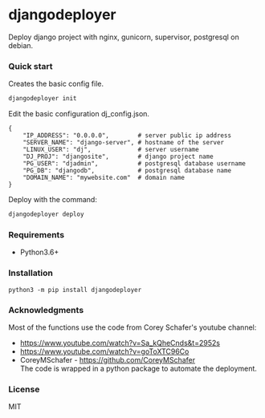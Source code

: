# djangodeployer  
Deploy django project with nginx, gunicorn, supervisor, postgresql on debian.

### Quick start    
Creates the basic config file.  
``` bash
djangodeployer init
```
Edit the basic configuration dj_config.json.  
``` jsonc
{
    "IP_ADDRESS": "0.0.0.0",        # server public ip address
    "SERVER_NAME": "django-server", # hostname of the server
    "LINUX_USER": "dj",             # server username
    "DJ_PROJ": "djangosite",        # django project name
    "PG_USER": "djadmin",           # postgresql database username
    "PG_DB": "djangodb",            # postgresql database name
    "DOMAIN_NAME": "mywebsite.com"  # domain name
}
```
Deploy with the command:
``` bash
djangodeployer deploy
```
### Requirements
 - Python3.6+

### Installation
```python3 -m pip install djangodeployer```

### Acknowledgments
 Most of the functions use the code from Corey Schafer's youtube channel:
 - https://www.youtube.com/watch?v=Sa_kQheCnds&t=2952s  
 - https://www.youtube.com/watch?v=goToXTC96Co  
 - CoreyMSchafer - https://github.com/CoreyMSchafer  
The code is wrapped in a python package to automate the deployment.  

### License
MIT
